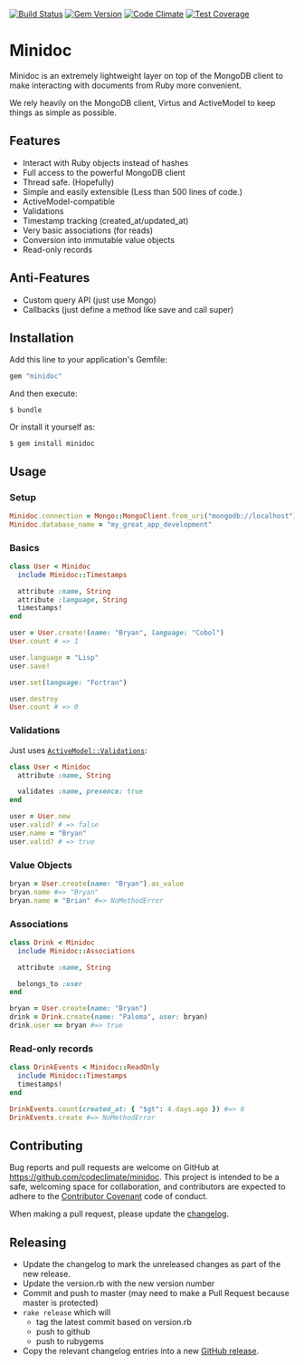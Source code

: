 [![Build Status](https://travis-ci.org/codeclimate/minidoc.svg)](https://travis-ci.org/codeclimate/minidoc)
[![Gem Version](https://badge.fury.io/rb/minidoc.svg)](http://badge.fury.io/rb/minidoc)
[![Code Climate](https://codeclimate.com/github/codeclimate/minidoc/badges/gpa.svg)](https://codeclimate.com/github/codeclimate/minidoc)
[![Test Coverage](https://codeclimate.com/github/codeclimate/minidoc/badges/coverage.svg)](https://codeclimate.com/github/codeclimate/minidoc/coverage)

# Minidoc

Minidoc is an extremely lightweight layer on top of the MongoDB client to
make interacting with documents from Ruby more convenient.

We rely heavily on the MongoDB client, Virtus and ActiveModel to keep
things as simple as possible.

## Features

* Interact with Ruby objects instead of hashes
* Full access to the powerful MongoDB client
* Thread safe. (Hopefully)
* Simple and easily extensible (Less than 500 lines of code.)
* ActiveModel-compatible
* Validations
* Timestamp tracking (created_at/updated_at)
* Very basic associations (for reads)
* Conversion into immutable value objects
* Read-only records

## Anti-Features

* Custom query API (just use Mongo)
* Callbacks (just define a method like save and call super)

## Installation

Add this line to your application's Gemfile:

```ruby
gem "minidoc"
```

And then execute:

```
$ bundle
```

Or install it yourself as:

```
$ gem install minidoc
```

## Usage

### Setup

```ruby
Minidoc.connection = Mongo::MongoClient.from_uri("mongodb://localhost")
Minidoc.database_name = "my_great_app_development"
```

### Basics

```ruby
class User < Minidoc
  include Minidoc::Timestamps

  attribute :name, String
  attribute :language, String
  timestamps!
end

user = User.create!(name: "Bryan", language: "Cobol")
User.count # => 1

user.language = "Lisp"
user.save!

user.set(language: "Fortran")

user.destroy
User.count # => 0
```

### Validations

Just uses [`ActiveModel::Validations`](http://api.rubyonrails.org/classes/ActiveModel/Validations.html):

```ruby
class User < Minidoc
  attribute :name, String

  validates :name, presence: true
end

user = User.new
user.valid? # => false
user.name = "Bryan"
user.valid? # => true
```

### Value Objects

```ruby
bryan = User.create(name: "Bryan").as_value
bryan.name #=> "Bryan"
bryan.name = "Brian" #=> NoMethodError
```

### Associations

```ruby
class Drink < Minidoc
  include Minidoc::Associations

  attribute :name, String

  belongs_to :user
end

bryan = User.create(name: "Bryan")
drink = Drink.create(name: "Paloma", user: bryan)
drink.user == bryan #=> true
```

### Read-only records

```ruby
class DrinkEvents < Minidoc::ReadOnly
  include Minidoc::Timestamps
  timestamps!
end

DrinkEvents.count(created_at: { "$gt": 4.days.ago }) #=> 0
DrinkEvents.create #=> NoMethodError
```

## Contributing

Bug reports and pull requests are welcome on GitHub at https://github.com/codeclimate/minidoc. This project is intended to be a safe, welcoming space for collaboration, and contributors are expected to adhere to the [Contributor Covenant](http://contributor-covenant.org) code of conduct.

When making a pull request, please update the [changelog](CHANGELOG.md).

## Releasing

* Update the changelog to mark the unreleased changes as part of the new release.
* Update the version.rb with the new version number
* Commit and push to master (may need to make a Pull Request because master is protected)
* `rake release` which will
  * tag the latest commit based on version.rb
  * push to github
  * push to rubygems
* Copy the relevant changelog entries into a new [GitHub release](https://github.com/codeclimate/minidoc/releases).
